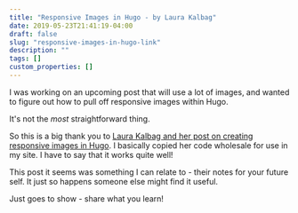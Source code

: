 ```yaml
---
title: "Responsive Images in Hugo - by Laura Kalbag"
date: 2019-05-23T21:41:19-04:00
draft: false
slug: "responsive-images-in-hugo-link"
description: ""
tags: []
custom_properties: []
---
```


I was working on an upcoming post that will use a lot of images, and wanted to figure out how to pull off responsive images within Hugo.

It's not the _most_ straightforward thing.

So this is a big thank you to [Laura Kalbag and her post on creating responsive images in Hugo](https://laurakalbag.com/processing-responsive-images-with-hugo/). I basically copied her code wholesale for use in my site. I have to say that it works quite well!

This post it seems was something I can relate to - their notes for your future self. It just so happens someone else might find it useful.

Just goes to show - share what you learn!
